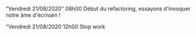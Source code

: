 "Vendredi 21/08/2020" 08h00 
Début du refactoring, essayons d'invoquer notre âme d'écrivain !

"Vendredi 21/08/2020 12h00
Stop work